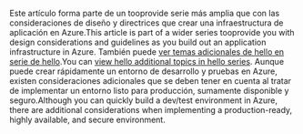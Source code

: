 <span data-ttu-id="07b8c-101">Este artículo forma parte de un tooprovide serie más amplia que con las consideraciones de diseño y directrices que crear una infraestructura de aplicación en Azure.</span><span class="sxs-lookup"><span data-stu-id="07b8c-101">This article is part of a wider series tooprovide you with design considerations and guidelines as you build out an application infrastructure in Azure.</span></span> <span data-ttu-id="07b8c-102">También puede [ver temas adicionales de hello en serie de hello](#next-steps).</span><span class="sxs-lookup"><span data-stu-id="07b8c-102">You can [view hello additional topics in hello series](#next-steps).</span></span> <span data-ttu-id="07b8c-103">Aunque puede crear rápidamente un entorno de desarrollo y pruebas en Azure, existen consideraciones adicionales que se deben tener en cuenta al tratar de implementar un entorno listo para producción, sumamente disponible y seguro.</span><span class="sxs-lookup"><span data-stu-id="07b8c-103">Although you can quickly build a dev/test environment in Azure, there are additional considerations when implementing a production-ready, highly available, and secure environment.</span></span>

